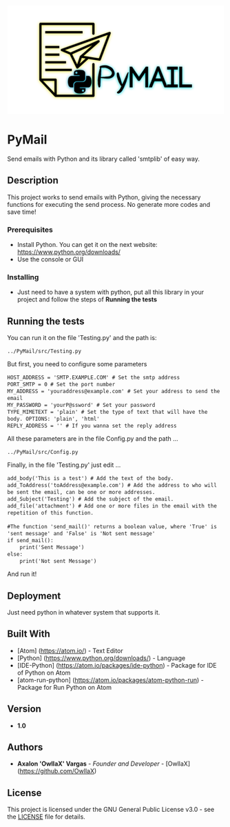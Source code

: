 ![PyMail](https://github.com/OwllaX/PyMail/blob/master/images/PyMail.png)
# PyMail
Send emails with Python and its library called 'smtplib' of easy way.

## Description
This project works to send emails with Python, giving the necessary functions for executing the send process. No generate more codes and save time!

### Prerequisites
* Install Python. You can get it on the next website: https://www.python.org/downloads/
* Use the console or GUI

### Installing
* Just need to have a system with python, put all this library in your project and follow the steps of **Running the tests**

## Running the tests
You can run it on the file 'Testing.py' and the path is:
```
../PyMail/src/Testing.py
```
But first, you need to configure some parameters
```
HOST_ADDRESS = 'SMTP.EXAMPLE.COM' # Set the smtp address
PORT_SMTP = 0 # Set the port number
MY_ADDRESS = 'youraddress@example.com' # Set your address to send the email
MY_PASSWORD = 'yourP@ssword' # Set your password
TYPE_MIMETEXT = 'plain' # Set the type of text that will have the body. OPTIONS: 'plain', 'html'
REPLY_ADDRESS = '' # If you wanna set the reply address
```
All these parameters are in the file Config.py and the path ...
```
../PyMail/src/Config.py
```
Finally, in the file 'Testing.py' just edit ...
```
add_body('This is a test') # Add the text of the body.
add_ToAddress('toAddress@example.com') # Add the address to who will be sent the email, can be one or more addresses.
add_Subject('Testing') # Add the subject of the email.
add_file('attachment') # Add one or more files in the email with the repetition of this function.

#The function 'send_mail()' returns a boolean value, where 'True' is 'sent message' and 'False' is 'Not sent message'
if send_mail():
    print('Sent Message')
else:
    print('Not sent Message')
```
And run it!

## Deployment
Just need python in whatever system that supports it.

## Built With
* [Atom] (https://atom.io/) - Text Editor
* [Python] (https://www.python.org/downloads/) - Language
* [IDE-Python] (https://atom.io/packages/ide-python) - Package for IDE of Python on Atom
* [atom-run-python] (https://atom.io/packages/atom-python-run) - Package for Run Python on Atom

## Version
* **1.0**

## Authors
* **Axalon 'OwllaX' Vargas** - *Founder and Developer* - [OwllaX] (https://github.com/OwllaX)

## License
This project is licensed under the GNU General Public License v3.0 - see the [LICENSE](LICENSE) file for details.
